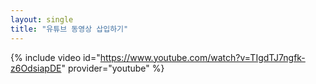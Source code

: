 ```yaml
---
layout: single
title: "유튜브 동영상 삽입하기"
---
```

{% include video id="https://www.youtube.com/watch?v=TIgdTJ7ngfk-z6OdsiapDE" provider="youtube" %}
